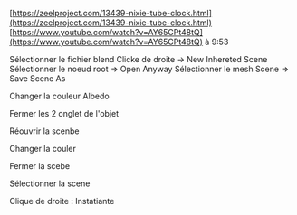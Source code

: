 


[https://zeelproject.com/13439-nixie-tube-clock.html](https://zeelproject.com/13439-nixie-tube-clock.html)
[https://www.youtube.com/watch?v=AY65CPt48tQ](https://www.youtube.com/watch?v=AY65CPt48tQ) à 9:53


Sélectionner le fichier blend
Clicke de droite -> New Inhereted Scene
Sélectionner le noeud root => Open Anyway
Sélectionner le mesh
Scene => Save Scene As

Changer la couleur Albedo

Fermer les 2 onglet de l'objet 

Réouvrir la scenbe

Changer la couler 

Fermer la scebe

Sélectionner la scene 

Clique de droite : Instatiante

